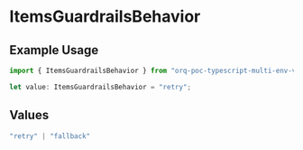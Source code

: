 # ItemsGuardrailsBehavior

## Example Usage

```typescript
import { ItemsGuardrailsBehavior } from "orq-poc-typescript-multi-env-version/models/operations";

let value: ItemsGuardrailsBehavior = "retry";
```

## Values

```typescript
"retry" | "fallback"
```